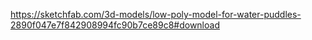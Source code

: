 https://sketchfab.com/3d-models/low-poly-model-for-water-puddles-2890f047e7f842908994fc90b7ce89c8#download